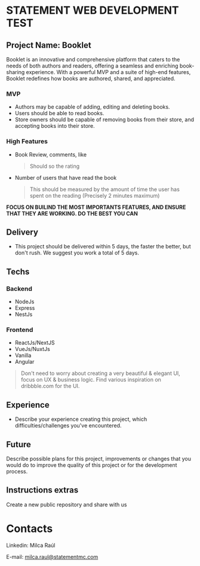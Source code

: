 # STATEMENT WEB DEVELOPMENT TEST

## Project Name: Booklet

Booklet is an innovative and comprehensive platform that caters to the needs of both authors and readers, offering a seamless and enriching book-sharing experience. With a powerful MVP and a suite of high-end features, Booklet redefines how books are authored, shared, and appreciated.

### MVP

- Authors may be capable of adding, editing and deleting books.
- Users should be able to read books.
- Store owners should be capable of removing books from their store, and accepting books into their store.

### High Features

- Book Review, comments, like
  > Should so the rating
- Number of users that have read the book
  > This should be measured by the amount of time the user has spent on the reading (Precisely 2 minutes maximum)

**FOCUS ON BUILIND THE MOST IMPORTANTS FEATURES, AND ENSURE THAT THEY ARE WORKING. DO THE BEST YOU CAN**

## Delivery

- This project should be delivered within 5 days, the faster the better, but don't rush. We suggest you work a total of 5 days.  

## Techs

### Backend

- NodeJs
- Express
- NestJs

### Frontend

- ReactJs/NextJS
- VueJs/NuxtJs
- Vanilla
- Angular

> Don't need to worry about creating a very beautiful & elegant UI, focus on UX & business logic.
> Find various inspiration on dribbble.com for the UI.

## Experience
- Describe your experience creating this project, which difficulties/challenges you've encountered.  
  
  
## Future

Describe possible plans for this project, improvements or changes that you would do to improve the quality of this project or for the development process.
   
   
## Instructions extras

Create a new public repository and share with us

#  Contacts
Linkedin: Milca Raúl

E-mail: milca.raul@statementmc.com
